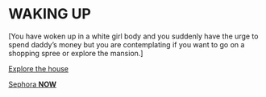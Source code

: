 # WAKING UP

[You have woken up in a white girl body and you suddenly have the urge to spend daddy’s money but you are contemplating if you want to go on a shopping spree or explore the mansion.]



[Explore the house](../explore/explore.md)

[Sephora **NOW**](../explore/sephora.md)



